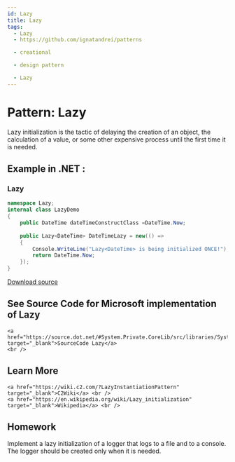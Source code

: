 ```yaml
---
id: Lazy
title: Lazy
tags:
  - Lazy
  - https://github.com/ignatandrei/patterns

  - creational

  - design pattern

  - Lazy
---
```


# Pattern:  Lazy

Lazy initialization is the tactic of delaying the creation of an object, the calculation of a value, or some other expensive process until the first time it is needed.    <br />

## Example in .NET : 


###  Lazy
```csharp showLineNumbers title="Lazy example for Pattern Lazy"
namespace Lazy;
internal class LazyDemo
{
    public DateTime dateTimeConstructClass =DateTime.Now;
    
    public Lazy<DateTime> DateTimeLazy = new(() =>
    {
        Console.WriteLine("Lazy<DateTime> is being initialized ONCE!");
        return DateTime.Now;
    });
}

```


[Download source](/zipSourceCodes/lazy.zip)



## See Source Code for Microsoft implementation of Lazy

    <a href="https://source.dot.net/#System.Private.CoreLib/src/libraries/System.Private.CoreLib/src/System/Lazy.cs" target="_blank">SourceCode Lazy</a>
    <br />


## Learn More

    <a href="https://wiki.c2.com/?LazyInstantiationPattern" target="_blank">C2Wiki</a> <br />
    <a href="https://en.wikipedia.org/wiki/Lazy_initialization" target="_blank">Wikipedia</a> <br />


## Homework

Implement a lazy initialization of a logger that logs to a file and to a console. The logger should be created only when it is needed.

